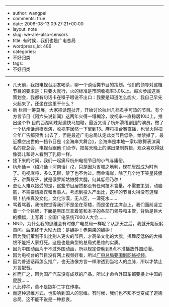 - --
- author: wangpei
- comments: true
- date: 2006-08-13 09:27:21+00:00
- layout: note
- slug: we-are-also-censors
- title: 有时候，我们也是广电总局
- wordpress_id: 486
- categories:
- 不好归类
- tags:
- 不好归类
- --
- 几天前，我跟电视台朋友喝茶，聊一个谈话类节目的策划。他们的领导对这档节目的要求是：只要火就行，火的标准是市网收视率3.0以上。每次参加这类策划会，我都有句话卡在嗓子眼说不出口：我要是知道怎么能火，我自己早先火起来了，还坐在这里干什么？
- 新 栏目一筹莫展，大家把话题扯开，开始讨论杭州几档炙手可热的节目。有个方言节目《阿六头说新闻》这两年火得一塌糊涂，收视率一直稳居10以上，推出这个节 目的西湖明珠频道快马加鞭，最近又请了杭州滑稽剧团的演员，做了一个杭州话滑稽表演，收视率居然一下窜到13。麻将擂台赛直播，也曾火得把全年广告都预售 出去了，但是最近广电总局认定此类节目低俗，给禁掉了。最近横空出世的一挡节目是《金海岸大舞台》，金海岸是本地一家以歌舞表演闻名的夜总会，电视台跟他 们合作，把每天晚上的演出录制剪辑，观众喜欢得就像婴儿和诗人看到了乳房一样。
- 接下来的时间，我们一起痛斥杭州电视节目的小气与庸俗。
- 杭州话＝（绍兴话＋河南话）/2，只是因为省城之地利，现在居然成为时尚了。电视麻将，多么无聊，禁了也不为过。而金海岸，除了几个地下笑星装傻子，讲黄段子，就是俄罗斯姑娘劈大腿，何其低俗乃尔！
- 更让人难以接受的是，这些节目居然都没有任何技术含量。不需要策划，动脑筋，不需要请嘉宾和当事人。考虑到投入产出比，这样的节目火得没有道理啊！杭州真没文化，文化沙漠，无人区，一潭死水……
- 骂着骂着，我恍惚觉得我们不是坐在茶楼，而是坐在主席台上，我们面前竖立着一个个铭牌，下面是黑压压拿着笔和本子的各部门领导和主管，背后是巨大的横幅，上写着：全国广电系统7000人大会……
- NND，为什么我的思维会有时像广电总局一样呢？从那天之后，我就开始反躬自问。后来终于大彻大悟：是嫉妒！赤果果的嫉妒！
- 因为我们策划不出比别人更火的节目，才高举文化的大旗，挥舞反低俗的大棒恨不能把人家打死。这是也是典型的总局式思维的实质。
- 因为中国动画片干不过外国动画，所以规定傍晚到8点不准播放外国动漫。
- 因为电视台的节目没有网上视频好看，所以[广电总局要围剿网络视频](http://tech.sina.com.cn/i/2006-08-12/07381083092.shtml)。
- 因为普通话再怎么推广，也无法像方言一样渗透到当地人的血脉，所以才禁止方言配音。
- 推而广之，因为国产汽车没有成器的产品，所以才命令外国车都要换上中国的屁股……
- 凡此种种，莫不是嫉妒二字在作祟。
- 而这种思维方式，也影响到国人的思维。有时候，我们也不知不觉变成了道德总局。这不能不说是一种悲哀。
